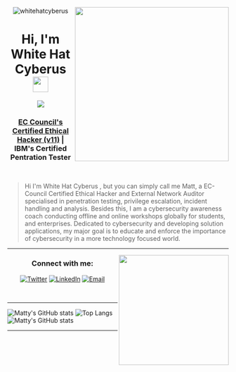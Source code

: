 <picture><img align="right" src="https://user-images.githubusercontent.com/70995581/235339198-9a34ca38-89a8-404d-8187-8d7e54ff7f5e.gif" width="350px"></picture>
<p align="center"><img src="https://komarev.com/ghpvc/?username=whitehatcyberus&label=Profile%20views&color=0e75b6&style=flat" alt="whitehatcyberus" /></p>


<h1 align="center"><b>Hi, I'm White Hat Cyberus <img src="https://media.giphy.com/media/hvRJCLFzcasrR4ia7z/giphy.gif" width="35"></b></h1>



<p align="center">
  <a href="https://github.com/DenverCoder1/readme-typing-svg"><img src="https://readme-typing-svg.herokuapp.com?font=Time+New+Roman&color=cyan&size=25&center=true&vCenter=true&width=700&height=100&lines=Security+Researcher,;Penetration+Tester,;Vulnerability+Analyst,;Enterprise+External+Auditor+ISO+27001,;CyberSecurity+Awareness+Speaker/Blogger;HackerOne's+Bug+Bounty+Hunter"></a>
</p>

<h3 align="center"><a href="https://aspen.eccouncil.org/VerifyBadge?type=training&a=kd0njM3W2TclJ0sO02HQ4A==">EC Council's Certified Ethical Hacker (v11)</a><a> | IBM's Certified Pentration Tester</a></h3>
<br>

> Hi I'm White Hat Cyberus , but you can simply call me Matt, a EC-Council Certified Ethical Hacker and External Network Auditor specialised in penetration testing, privilege escalation, incident handling and analysis. Besides this, I am a cybersecurity awareness coach conducting offline and online workshops globally for students, and enterprises. Dedicated to cybersecurity and developing solution applications, my major goal is to educate and enforce the importance of cybersecurity in a more technology focused world.

---

<picture><img align="right" src="https://user-images.githubusercontent.com/70995581/235336545-87645b15-11b4-4550-a89b-0189819841ea.gif" width="250px"></picture>


<h3 align="center">Connect with me:</h3>
<p align="center">
  <a href="https://twitter.com/mattsleety" target="_blank"><img src="https://img.shields.io/badge/-Twitter-1DA1F2?style=flat-square&logo=twitter&logoColor=white" alt="Twitter"></a>
  <a href="https://linkedin.com/in/whcyberus" target="_blank"><img src="https://img.shields.io/badge/-LinkedIn-0077B5?style=flat-square&logo=linkedin&logoColor=white" alt="LinkedIn"></a>
           <a href="mailto:whcyberus@gmail.com"><img src="https://img.shields.io/badge/Email-whcyberus-brightgreenc14438?style=flat&logo=MicrosoftOutlook&logoColor=green" alt="Email"></a>
</p>
<br>

---
![Matty's GitHub stats](https://github-readme-stats.vercel.app/api/?username=WhiteHatCyberus&show_icons=true&title_color=fff&icon_color=79ff97&text_color=9f9f9f&bg_color=151515)
![Top Langs](https://github-readme-stats.vercel.app/api/top-langs/?username=WhiteHatCyberus&layout=compact&show_icons=true&title_color=fff&icon_color=79ff97&text_color=9f9f9f&bg_color=151515)
![Matty's GitHub stats](https://github-readme-stats.vercel.app/api/pin?username=WhiteHatCyberus&repo=SNORT-GUI&title_color=fff&icon_color=f9f9f9&text_color=9f9f9f&bg_color=151515)

-----

